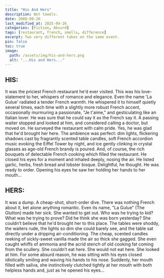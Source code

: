 ```yaml
---
title: "His And Hers"
description: Not towels.
date: 2008-09-26
last_modified_at: 2025-04-26
categories: [Fiction, Absurd]
tags: [restaurant, french, smells, difference]
excerpt: Two very different takes on the same event.
pin: false
toc: true
image:
  path: /assets/img/his-and-hers.png
  alt: "...His and Hers..."
---
```


## HIS: 

It was the priciest French restaurant he'd ever visited. This was his love-statement to her, whispers of romance and elegance. Even the name 'La Gulue' radiated a tender French warmth. He whispered it to himself quietly several times, each time with a slightly more robust French accent, occasionally murmuring a passionate, "Je t'aime," and gesticulating like an Italian lover. He was sure that he could say it as the French say it. A passing waiter stopped and looked at him, and considered calling a doctor, but moved on. He surveyed the restaurant with calm pride. Yes, he was glad that he'd brought her here. The ambience was perfect: dim lights, flickering shadows cast by fragrantly scented table candles, soft French accordion music evoking the Eiffel Tower by night, and ice gently clinking in crystal glasses as age-old French brandy is poured. And, of course, the rich bouquets of delectable French cooking which filled the restaurant. He closed his eyes for a moment and inhaled deeply, nosing the air. He listed garlic, herbs, fresh bread and lobster bisque. Delightful, he thought. He was ready to order.  Opening his eyes he saw her holding her hands to her mouth...

## HERS: 

It was a dump. A cheap-shot, short-order dive. There was nothing French about it, ket alone anything romantic. Even its name, "La Gulue" (The Glutton) made her sick. She wanted to get out. Who was he trying to kid? What was he trying to prove? Did he think she was born yesterday? She couldn’t believe that he'd brought her to this place. The tables were shoddy, the waiters rude, the lights so dim she could barely see, and the table sat directly under a dripping air-conditioning. The cheap, scented candles reeking of sickly-sweet vanilla made the air so thick she gagged. She even caught whiffs of ammonia and the acrid stench of old cooking fat coming from the scullery. She couldn’t eat here. She would not eat here. She looked at him. For some absurd reason, he was sitting with his eyes closed idiotically smiling and waving his hands to his nose. Suddenly, her mouth filled with saliva, she instinctively clutched tightly at her mouth with both helpless hands and, just as he opened his eyes...
